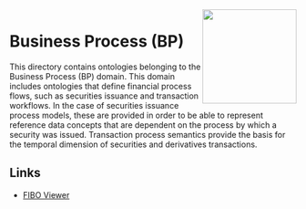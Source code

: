<img src="https://spec.edmcouncil.org/fibo/htmlpages/master/latest/img/logo.66a988fe.png" width="165" align="right"/>

# Business Process (BP)

This directory contains ontologies belonging to the Business Process (BP) domain. This domain includes ontologies that define financial process flows, such as securities issuance and transaction workflows. In the case of securities issuance process models, these are provided in order to be able to represent reference data concepts that are dependent on the process by which a security was issued. Transaction process semantics provide the basis for the temporal dimension of securities and derivatives transactions.

## Links

- [FIBO Viewer](https://spec.edmcouncil.org/fibo/ontology/BP/MetadataBP/BPDomain)

